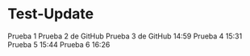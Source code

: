 # Test-Update
Prueba 1
Prueba 2 de GitHub
Prueba 3 de GitHub 14:59
Prueba 4 15:31
Prueba 5 15:44
Prueba 6 16:26
